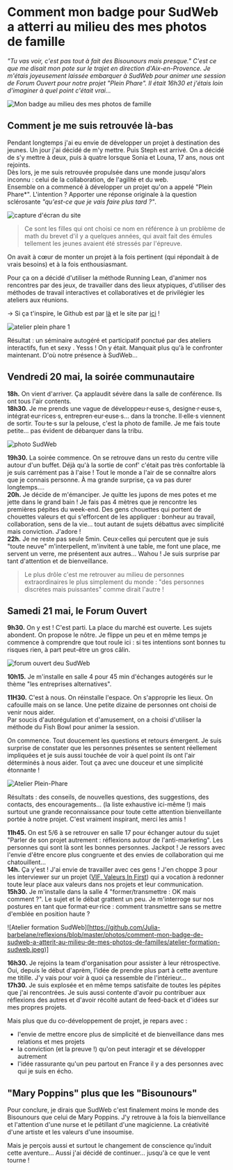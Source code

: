 # Comment mon badge pour SudWeb a atterri au milieu des mes photos de famille
*"Tu vas voir, c'est pas tout à fait des Bisounours mais presque." C'est ce que me disait mon pote sur le trajet en direction d'Aix-en-Provence. Je m'étais joyeusement laissée embarquer à SudWeb pour animer une session de Forum Ouvert pour notre projet "Plein Phare". Il était 16h30 et j'étais loin d'imaginer à quel point c'était vrai…*

![Mon badge au milieu des mes photos de famille](https://github.com/Julia-barbelane/reflexions/blob/master/photos/comment-mon-badge-de-sudweb-a-atterit-au-milieu-de-mes-photos-de-familles/badge-au-milieu-de-mes-photos-de-familles.jpeg)

## Comment je me suis retrouvée là-bas
Pendant longtemps j'ai eu envie de développer un projet à destination des jeunes. Un jour j'ai décidé de m'y mettre. Puis Steph est arrivé. On a décidé de s'y mettre à deux, puis à quatre lorsque Sonia et Louna, 17 ans, nous ont rejoints.  
Dès lors, je me suis retrouvée propulsée dans une monde jusqu'alors inconnu : celui de la collaboration, de l'agilité et du web.  
Ensemble on a commencé à développer un projet qu'on a appelé "Plein Phare*". L'intention ? Apporter une réponse originale à la question sclérosante *"qu'est-ce que je vais faire plus tard ?"*.  

![capture d'écran du site](https://github.com/Julia-barbelane/reflexions/blob/master/photos/comment-mon-badge-de-sudweb-a-atterit-au-milieu-de-mes-photos-de-familles/capture-photo-plein-phare.jpeg)

> Ce sont les filles qui ont choisi ce nom en référence à un problème de math du brevet d'il y a quelques années, qui avait fait des émules tellement les jeunes avaient été stressés par l'épreuve.

On avait à cœur de monter un projet à la fois pertinent (qui répondait à de vrais besoins) et à la fois enthousiasmant.  

Pour ça on a décidé d'utiliser la méthode Running Lean, d'animer nos rencontres par des jeux, de travailler dans des lieux atypiques, d'utiliser des méthodes de travail interactives et collaboratives et de privilégier les ateliers aux réunions.  

→ Si ça t'inspire, le Github est par [là](https://github.com/pleinphare) et le site par [ici](http://www.pleinphare.xyz/) !

![atelier plein phare 1](https://github.com/Julia-barbelane/reflexions/blob/master/photos/comment-mon-badge-de-sudweb-a-atterit-au-milieu-de-mes-photos-de-familles/atelier-plein-phare-1.jpeg)

Résultat : un séminaire autogéré et participatif ponctué par des ateliers interactifs, fun et sexy . Yesss ! On y était. Manquait plus qu'à le confronter maintenant. D'où notre présence à SudWeb…  

## Vendredi 20 mai, la soirée communautaire

**18h.** On vient d'arriver. Ça applaudit sévère dans la salle de conférence. Ils ont tous l'air contents.  
**18h30.** Je me prends une vague de développeu·r·euse·s, designe·r·euse·s, intégrat·eur·rices·s, entrepren·eur·euse·s… dans la tronche. Il·elle·s viennent de sortir. Tou·te·s sur la pelouse, c'est la photo de famille. Je me fais toute petite… pas évident de débarquer dans la tribu.  

![photo SudWeb](https://github.com/Julia-barbelane/reflexions/blob/master/photos/comment-mon-badge-de-sudweb-a-atterit-au-milieu-de-mes-photos-de-familles/photo-sudweb-tous-et-toutes.jpeg)

**19h30.** La soirée commence. On se retrouve dans un resto du centre ville autour d'un buffet. Déjà qu'à la sortie de conf' c'était pas très confortable là je suis carrément pas à l'aise ! Tout le monde a l'air de se connaître alors que je connais personne. À ma grande surprise, ça va pas durer longtemps….  
**20h.** Je décide de m'émanciper. Je quitte les jupons de mes potes et me jette dans le grand bain ! Je fais pas 4 mètres que je rencontre les premières pépites du week-end. Des gens chouettes qui portent de chouettes valeurs et qui s'efforcent de les appliquer : bonheur au travail, collaboration, sens de la vie… tout autant de sujets débattus avec simplicité mais conviction. J'adore !  
**22h.** Je ne reste pas seule 5min. Ceux·celles qui percutent que je suis "toute neuve" m'interpellent, m'invitent à une table, me font une place, me servent un verre, me présentent aux autres... Wahou ! Je suis surprise par tant d'attention et de bienveillance.  

> Le plus drôle c'est me retrouver au milieu de personnes extraordinaires le plus simplement du monde : "des personnes discrètes mais puissantes" comme dirait l'autre !

## Samedi 21 mai, le Forum Ouvert

**9h30.** On y est ! C'est parti. La place du marché est ouverte. Les sujets abondent. On propose le nôtre. Je flippe un peu et en même temps je commence à comprendre que tout roule ici : si tes intentions sont bonnes tu risques rien, à part peut-être un gros câlin.  

![forum ouvert deu SudWeb](https://github.com/Julia-barbelane/reflexions/blob/master/photos/comment-mon-badge-de-sudweb-a-atterit-au-milieu-de-mes-photos-de-familles/sud-web-forum-ouvert.jpeg)

**10h15.** Je m'installe en salle 4 pour 45 min d'échanges autogérés sur le thème "les entreprises alternatives".  

**11H30.** C'est à nous. On réinstalle l'espace. On s'approprie les lieux. On cafouille mais on se lance. Une petite dizaine de personnes ont choisi de venir nous aider.  
Par soucis d'autorégulation et d'amusement, on a choisi d'utiliser la méthode du Fish Bowl pour animer la session.  

On commence. Tout doucement les questions et retours émergent. Je suis surprise de constater que les personnes présentes se sentent réellement impliquées et je suis aussi touchée de voir à quel point ils ont l'air déterminés à nous aider. Tout ça avec une douceur et une simplicité étonnante !

![Atelier Plein-Phare](https://github.com/Julia-barbelane/reflexions/blob/master/photos/comment-mon-badge-de-sudweb-a-atterit-au-milieu-de-mes-photos-de-familles/atelier-plein-phare-sudweb.jpeg)

Résultats : des conseils, de nouvelles questions, des suggestions, des contacts, des encouragements… (la liste exhaustive ici-même !) mais surtout une grande reconnaissance pour toute cette attention bienveillante portée à notre projet. C'est vraiment inspirant, merci les amis !  

**11h45.** On est 5/6 à se retrouver en salle 17 pour échanger autour du sujet "Parler de son projet autrement : réflexions autour de l'anti-marketing". Les personnes qui sont là sont les bonnes personnes. Jackpot ! Je ressors avec l'envie d'être encore plus congruente et des envies de collaboration qui me chatouillent…  
**14h.** Ça y'est ! J'ai envie de travailler avec ces gens ! J'en choppe 3 pour les interviewer sur un projet ([VIF, Valeurs In First](http://www.valeursinfirst.com/)) qui a vocation à redonner toute leur place aux valeurs dans nos projets et leur communication.  
**15h30.** Je m'installe dans la salle 4 "former/transmettre : OK mais comment ?". Le sujet et le débat grattent un peu. Je m'interroge sur nos postures en tant que format·eur·rice : comment transmettre sans se mettre d'emblée en position haute ?  

![Atelier formation SudWeb][https://github.com/Julia-barbelane/reflexions/blob/master/photos/comment-mon-badge-de-sudweb-a-atterit-au-milieu-de-mes-photos-de-familles/atelier-formation-sudweb.jpeg)]

**16h30.** Je rejoins la team d'organisation pour assister à leur rétrospective. Oui, depuis le début d'aprèm, l'idée de prendre plus part à cette aventure me titille. J'y vais pour voir à quoi ça ressemble de l'intérieur…  
**17h30.** Je suis explosée et en même temps satisfaite de toutes les pépites que j'ai rencontrées. Je suis aussi contente d'avoir pu contribuer aux réflexions des autres et d'avoir récolté autant de feed-back et d'idées sur mes propres projets.  

Mais plus que du co-développement de projet, je repars avec :  
- l'envie de mettre encore plus de simplicité et de bienveillance dans mes relations et mes projets  
- la conviction (et la preuve !) qu'on peut interagir et se développer autrement  
- l'idée rassurante qu'un peu partout en France il y a des personnes avec qui je suis en écho.  

## "Mary Poppins" plus que les "Bisounours"
Pour conclure, je dirais que SudWeb c'est finalement moins le monde des Bisounours que celui de Mary Poppins.
J'y retrouve à la fois la bienveillance et l'attention d'une nurse et le pétillant d'une magicienne. La créativité d'une artiste et les valeurs d'une insoumise.  

Mais je perçois aussi et surtout le changement de conscience qu'induit cette aventure… Aussi j'ai décidé de continuer… jusqu'à ce que le vent tourne !
